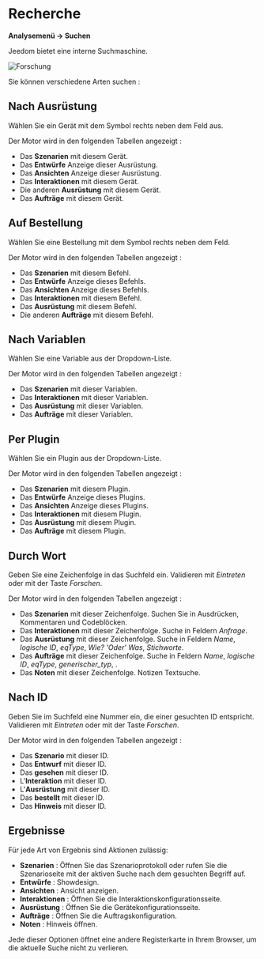 # Recherche
**Analysemenü → Suchen**

Jeedom bietet eine interne Suchmaschine.

![Forschung](./images/search_intro.gif)

Sie können verschiedene Arten suchen :

## Nach Ausrüstung

Wählen Sie ein Gerät mit dem Symbol rechts neben dem Feld aus.

Der Motor wird in den folgenden Tabellen angezeigt :

- Das **Szenarien** mit diesem Gerät.
- Das **Entwürfe** Anzeige dieser Ausrüstung.
- Das **Ansichten** Anzeige dieser Ausrüstung.
- Das **Interaktionen** mit diesem Gerät.
- Die anderen **Ausrüstung** mit diesem Gerät.
- Das **Aufträge** mit diesem Gerät.

## Auf Bestellung

Wählen Sie eine Bestellung mit dem Symbol rechts neben dem Feld.

Der Motor wird in den folgenden Tabellen angezeigt :

- Das **Szenarien** mit diesem Befehl.
- Das **Entwürfe** Anzeige dieses Befehls.
- Das **Ansichten** Anzeige dieses Befehls.
- Das **Interaktionen** mit diesem Befehl.
- Das **Ausrüstung** mit diesem Befehl.
- Die anderen **Aufträge** mit diesem Befehl.

## Nach Variablen

Wählen Sie eine Variable aus der Dropdown-Liste.

Der Motor wird in den folgenden Tabellen angezeigt :

- Das **Szenarien** mit dieser Variablen.
- Das **Interaktionen** mit dieser Variablen.
- Das **Ausrüstung** mit dieser Variablen.
- Das **Aufträge** mit dieser Variablen.

## Per Plugin

Wählen Sie ein Plugin aus der Dropdown-Liste.

Der Motor wird in den folgenden Tabellen angezeigt :

- Das **Szenarien** mit diesem Plugin.
- Das **Entwürfe** Anzeige dieses Plugins.
- Das **Ansichten** Anzeige dieses Plugins.
- Das **Interaktionen** mit diesem Plugin.
- Das **Ausrüstung** mit diesem Plugin.
- Das **Aufträge** mit diesem Plugin.

## Durch Wort

Geben Sie eine Zeichenfolge in das Suchfeld ein. Validieren mit *Eintreten* oder mit der Taste *Forschen*.

Der Motor wird in den folgenden Tabellen angezeigt :

- Das **Szenarien** mit dieser Zeichenfolge.
	Suchen Sie in Ausdrücken, Kommentaren und Codeblöcken.
- Das **Interaktionen** mit dieser Zeichenfolge.
	Suche in Feldern *Anfrage*.
- Das **Ausrüstung** mit dieser Zeichenfolge.
	Suche in Feldern *Name*, *logische ID*, *eqType*, *Wie? 'Oder' Was*, *Stichworte*.
- Das **Aufträge** mit dieser Zeichenfolge.
	Suche in Feldern *Name*, *logische ID*, *eqType*, *generischer_typ*, .
- Das **Noten** mit dieser Zeichenfolge.
	Notizen Textsuche.

## Nach ID

Geben Sie im Suchfeld eine Nummer ein, die einer gesuchten ID entspricht. Validieren mit *Eintreten* oder mit der Taste *Forschen*.

Der Motor wird in den folgenden Tabellen angezeigt :

- Das **Szenario** mit dieser ID.
- Das **Entwurf** mit dieser ID.
- Das **gesehen** mit dieser ID.
- L'**Interaktion** mit dieser ID.
- L'**Ausrüstung** mit dieser ID.
- Das **bestellt** mit dieser ID.
- Das **Hinweis** mit dieser ID.

## Ergebnisse

Für jede Art von Ergebnis sind Aktionen zulässig:
- **Szenarien** : Öffnen Sie das Szenarioprotokoll oder rufen Sie die Szenarioseite mit der aktiven Suche nach dem gesuchten Begriff auf.
- **Entwürfe** : Showdesign.
- **Ansichten** : Ansicht anzeigen.
- **Interaktionen** : Öffnen Sie die Interaktionskonfigurationsseite.
- **Ausrüstung** : Öffnen Sie die Gerätekonfigurationsseite.
- **Aufträge** : Öffnen Sie die Auftragskonfiguration.
- **Noten** : Hinweis öffnen.

Jede dieser Optionen öffnet eine andere Registerkarte in Ihrem Browser, um die aktuelle Suche nicht zu verlieren.

